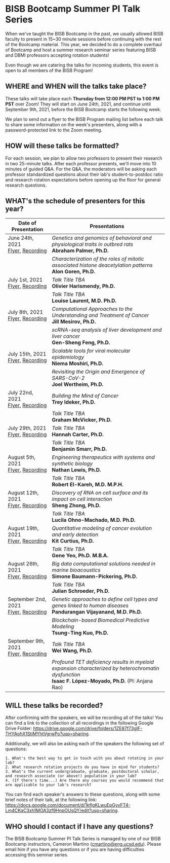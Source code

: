 # BISB Bootcamp Summer PI Talk Series

When we've taught the BISB Bootcamp in the past, we usually allowed BISB faculty to present in 15~30 minute sessions before continuing with the rest of the Bootcamp material. This year, we decided to do a complete overhaul of Bootcamp and host a summer research seminar series featuring BISB and DBMI professors accepting rotation students! 

Even though we are catering the talks for incoming students, this event is open to all members of the BISB Program! 

## WHERE and WHEN will the talks take place? 

These talks will take place each **Thursday from 12:00 PM PST to 1:00 PM PST** over Zoom! They will start on June 24th, 2021, and continue until September 9th, 2021, before the BISB Bootcamp starts the following week. 

We plan to send out a flyer to the BISB Program mailing list before each talk to share some information on the week's presenters, along with a password-protected link to the Zoom meeting. 

## HOW will these talks be formatted? 

For each session, we plan to allow two professors to present their research in two 25-minute talks. After each professor presents, we'll move into 10 minutes of guided Q&A. For the Q&A, the moderators will be asking each professor standardized questions about their lab's student-to-postdoc ratio and research rotation expectations before opening up the floor for general research questions. 

## WHAT's the schedule of presenters for this year? 

| Date of Presentation             | Presentations                              | 
| -------------------------------- | ------------------------------------------ |
| June 24th, 2021<br>[Flyer](https://github.com/mragsac/BISB-Bootcamp-2021/blob/main/module0_welcome-to-bootcamp/summer-PI-talk-series/flyers/BISB-Bootcamp-2021_Summer-PI-Talks_June-24.pdf), [Recording](https://drive.google.com/drive/folders/1TSMUa3KMf9xNa2rQ3YPoUY6CJw8DMf3b?usp=sharing)     | *Genetics and genomics of behavioral and physiological traits in outbred rats*<br>**Abraham Palmer, Ph.D.** |
|                                  | *Characterization of the roles of mitotic associated histone deacetylation patterns*<br>**Alon Goren, Ph.D.** |
| July 1st, 2021<br>[Flyer](https://github.com/mragsac/BISB-Bootcamp-2021/blob/main/module0_welcome-to-bootcamp/summer-PI-talk-series/flyers/BISB-Bootcamp-2021_Summer-PI-Talks_July-1.pdf), [Recording](https://drive.google.com/drive/folders/1u645_Vy816Nt3XP1Z2991y67WiOjRgYh?usp=sharing)      | *Talk Title TBA*<br>**Olivier Harismendy, Ph.D.** |
|                                  | *Talk Title TBA*<br>**Louise Laurent, M.D. Ph.D.** |
| July 8th, 2021<br>[Flyer](https://github.com/mragsac/BISB-Bootcamp-2021/blob/main/module0_welcome-to-bootcamp/summer-PI-talk-series/flyers/BISB-Bootcamp-2021_Summer-PI-Talks_July-8.pdf), [Recording]()      | *Computational Approaches to the Understanding and Treatment of Cancer*<br>**Jill Mesirov, Ph.D.** |
|                                  | *scRNA-seq analysis of liver development and liver cancer*<br>**Gen-Sheng Feng, Ph.D.** |
| July 15th, 2021<br>[Flyer](https://github.com/mragsac/BISB-Bootcamp-2021/blob/main/module0_welcome-to-bootcamp/summer-PI-talk-series/flyers/BISB-Bootcamp-2021_Summer-PI-Talks_July-15.pdf), [Recording]()     | *Scalable tools for viral molecular epidemiology*<br>**Niema Moshiri, Ph.D.** |
|                                  | *Revisiting the Origin and Emergence of SARS-CoV-2*<br>**Joel Wertheim, Ph.D.** |
| July 22nd, 2021<br>[Flyer](https://github.com/mragsac/BISB-Bootcamp-2021/blob/main/module0_welcome-to-bootcamp/summer-PI-talk-series/flyers/BISB-Bootcamp-2021_Summer-PI-Talks_July-22.pdf), [Recording]()     | *Building the Mind of Cancer*<br>**Trey Ideker, Ph.D.** |
|                                  | *Talk Title TBA*<br>**Graham McVicker, Ph.D.** |
| July 29th, 2021<br>[Flyer](https://github.com/mragsac/BISB-Bootcamp-2021/blob/main/module0_welcome-to-bootcamp/summer-PI-talk-series/flyers/BISB-Bootcamp-2021_Summer-PI-Talks_July-29.pdf), [Recording]()     | *Talk Title TBA*<br>**Hannah Carter, Ph.D.** |
|                                  | *Talk Title TBA*<br>**Benjamin Smarr, Ph.D.** |
| August 5th, 2021<br>[Flyer](https://github.com/mragsac/BISB-Bootcamp-2021/blob/main/module0_welcome-to-bootcamp/summer-PI-talk-series/flyers/BISB-Bootcamp-2021_Summer-PI-Talks_August-5.pdf), [Recording]()    | *Engineering therapeutics with systems and synthetic biology*<br>**Nathan Lewis, Ph.D.** |
|                                  | *Talk Title TBA*<br>**Robert El-Kareh, M.D. M.P.H.** |
| August 12th, 2021<br>[Flyer](https://github.com/mragsac/BISB-Bootcamp-2021/blob/main/module0_welcome-to-bootcamp/summer-PI-talk-series/flyers/BISB-Bootcamp-2021_Summer-PI-Talks_August-12.pdf), [Recording]()   | *Discovery of RNA on cell surface and its impact on cell interaction*<br>**Sheng Zhong, Ph.D.** |
|                                  | *Talk Title TBA*<br>**Lucila Ohno-Machado, M.D. Ph.D.** |
| August 19th, 2021<br>[Flyer](https://github.com/mragsac/BISB-Bootcamp-2021/blob/main/module0_welcome-to-bootcamp/summer-PI-talk-series/flyers/BISB-Bootcamp-2021_Summer-PI-Talks_August-19.pdf), [Recording]()   | *Quantitative modeling of cancer evolution and early detection*<br>**Kit Curtius, Ph.D.** |
|                                  | *Talk Title TBA*<br>**Gene Yeo, Ph.D. M.B.A.** |
| August 26th, 2021<br>[Flyer](https://github.com/mragsac/BISB-Bootcamp-2021/blob/main/module0_welcome-to-bootcamp/summer-PI-talk-series/flyers/BISB-Bootcamp-2021_Summer-PI-Talks_August-26.pdf), [Recording]()   | *Big data computational solutions needed in marine bioacoustics*<br>**Simone Baumann-Pickering, Ph.D.** |
|                                  | *Talk Title TBA*<br>**Julian Schroeder, Ph.D.** |
| September 2nd, 2021<br>[Flyer](https://github.com/mragsac/BISB-Bootcamp-2021/blob/main/module0_welcome-to-bootcamp/summer-PI-talk-series/flyers/BISB-Bootcamp-2021_Summer-PI-Talks_September-2.pdf), [Recording]() | *Genetic approaches to define cell types and genes linked to human diseases*<br>**Pandurangan Vijayanand, M.D. Ph.D.** |
|                                  | *Blockchain-based Biomedical Predictive Modeling*<br>**Tsung-Ting Kuo, Ph.D.** |
| September 9th, 2021<br>[Flyer](https://github.com/mragsac/BISB-Bootcamp-2021/blob/main/module0_welcome-to-bootcamp/summer-PI-talk-series/flyers/BISB-Bootcamp-2021_Summer-PI-Talks_September-9.pdf), [Recording]() | *Talk Title TBA*<br>**Wei Wang, Ph.D.** |
|                                  | *Profound TET deficiency results in myeloid expansion characterized by heterochromatin dysfunction*<br>**Isaac F. López-Moyado, Ph.D.** (PI: Anjana Rao) |

## WILL these talks be recorded?

After confirming with the speakers, we will be recording all of the talks! You can find a link to the collection of all recordings in the following Google Drive Folder: https://drive.google.com/drive/folders/1ZE87f73gIF-THYAohX1StiMYhtVgrwPo?usp=sharing. 

Additionally, we will also be asking each of the speakers the following set of questions: 

```
1. What's the best way to get in touch with you about rotating in your lab?
2. What research rotation projects do you have in mind for students?
3. What's the current undergraduate, graduate, postdoctoral scholar, and research associate (or above!) population in your lab? 
4. (If there's time...) Are there any courses you would recommend that are applicable to your lab's research?
```

You can find each speaker's answers to these questions, along with some brief notes of their talk, at the following link: https://docs.google.com/document/d/1kfIgKLwuEpGyvFT4-Lm4CKqC3xh1MOA3zf9HnpOUsQY/edit?usp=sharing. 

## WHO should I contact if I have any questions? 

The BISB Bootcamp Summer PI Talk Series is managed by one of our BISB Bootcamp instructors, Cameron Martino ([cmartino@eng.ucsd.edu](mailto:cmartino@eng.ucsd.edu)). Please email him if you have any questions or if you are having difficulties accessing this seminar series. 

